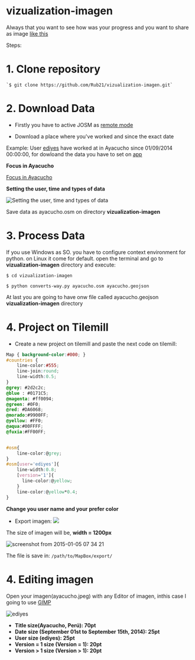vizualization-imagen
====================
Always that you want to see how was your progress and you want to share as image [like this]()

Steps:

# 1. Clone repository
	
	`$ git clone https://github.com/Rub21/vizualization-imagen.git`
	

# 2. Download Data

- Firstly you have to active JOSM as [remote mode](https://cloud.githubusercontent.com/assets/1152236/5185379/138afea8-748d-11e4-801a-19d7dbc2b99e.png)


- Download a place where you've worked and since the exact date

Example: User [ediyes](http://www.openstreetmap.org/user/ediyes) have worked at in Ayacucho since 01/09/2014 00:00:00, 
for dowloand the data you have to set on [app](http://rub21.github.io/download-osm-data/#13.00/-13.1660/-74.2153)

**Focus in Ayacucho**

[Focus in Ayacucho](https://cloud.githubusercontent.com/assets/1152236/5608852/3521968a-945e-11e4-932e-19ca396adef6.png)

**Setting the user, time and types of data**

![Setting the user, time and types of data](https://cloud.githubusercontent.com/assets/1152236/5608908/81cd9bae-945f-11e4-848a-bae1161f4000.png)


Save data as ayacucho.osm on directory **vizualization-imagen**


# 3. Process Data

If you use Windows as SO. you have to configure context environment for python. on Linux it come for default.
open the terminal and go to **vizualization-imagen** directory and execute:

`$ cd vizualization-imagen`

`$ python converts-way.py ayacucho.osm ayacucho.geojson`

 At last you are going to have onw file called ayacucho.geojson **vizualization-imagen** directory

# 4. Project on Tilemill

- Create a new project on tilemill and paste the next code on tilemill:

```css
Map { background-color:#000; }
#countries {
	line-color:#555;
	line-join:round;
	line-width:0.5;
}
@grey: #2d2c2c;
@blue : #0171C5;
@magenta: #ff0094;
@green: #0F0;
@red: #DA6068;
@morado:#9900FF;
@yellow: #FF0;
@aqua:#00FFFF;
@fuxia:#FF00FF;


#osm{
	line-color:@grey;
}
#osm[user='ediyes']{
    line-width:0.8;
    [version='1']{
      line-color:@yellow;
    }
	line-color:@yellow*0.4;
}

```
**Change you user name and your prefer color**

- Export imagen:
![](https://cloud.githubusercontent.com/assets/1152236/5613122/4e54097c-94ad-11e4-8b24-73a259da6b71.png)


The size of imagen will be, **width = 1200px**

![screenshot from 2015-01-05 07 34 21](https://cloud.githubusercontent.com/assets/1152236/5613145/96500c26-94ad-11e4-9147-5ff5a6cf7ac7.png)

The file is save in: `/path/to/MapBox/export/`


# 4. Editing imagen

Open your imagen(ayacucho.jpeg) with any Editor of imagen, inthis case I going to use [GIMP](http://www.gimp.org/)

![ediyes](https://cloud.githubusercontent.com/assets/1152236/5613329/b6935c88-94b0-11e4-8cb5-abea20cee446.jpeg)

- **Title size(Ayacucho, Perú): 70pt**
- **Date size (September 01st to September 15th, 2014): 25pt**
- **User size (ediyes): 25pt**
- **Version = 1 size (Version = 1): 20pt**
- **Version > 1 size (Version > 1): 20pt**